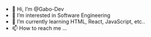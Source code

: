 - 👋 Hi, I’m @Gabo-Dev
- 👀 I’m interested in Software Engineering  
- 🌱 I’m currently learning HTML, React, JavaScript, etc..
- 📫 How to reach me ...

<!---
Gabo-Dev/Gabo-Dev is a ✨ special ✨ repository because its `README.md` (this file) appears on your GitHub profile.
You can click the Preview link to take a look at your changes.
--->
